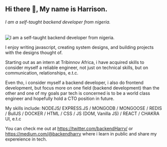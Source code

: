 ## Hi there 👋, My name is Harrison.
###### I am a self-taught backend developer from nigeria.
![I am a self-taught backend developer from nigeria.](https://pbs.twimg.com/profile_banners/1585392406307954689/1679104151/1500x500)

I enjoy writing javascript, creating system designs, and building projects with the designs thought of. 

Starting out as an intern at Tribinnov Africa, i have acquired skills to consider myself a reliable engineer, not just on technical skills, but on communication, relationships, e.t.c.

Even tho, i consider myself a backend developer, i also do frontend development, but focus more on one field (backend development) than the other and one of my goals par tech is concerned is to be a world class engineer and hopefully hold a CTO position in future.

My skills include: NODEJS/ EXPRESS.JS / MONGODB / MONGOOSE / REDIS / BullJS / DOCKER / HTML / CSS / JS (DOM, Vanilla JS) / REACT / CHAKRA UI, e.t.c

You can check me out at https://twitter.com/backendHarry/ or https://medium.com/@backendharry where i learn in public and share my expereience in tech.
